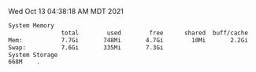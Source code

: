 Wed Oct 13 04:38:18 AM MDT 2021
```bash
System Memory
               total        used        free      shared  buff/cache   available
Mem:           7.7Gi       748Mi       4.7Gi        10Mi       2.2Gi       6.6Gi
Swap:          7.6Gi       335Mi       7.3Gi
System Storage
668M	.
```
```bash
